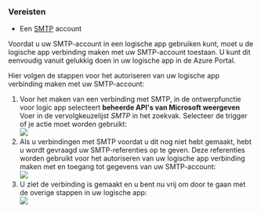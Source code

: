 ### <a name="prerequisites"></a>Vereisten
* Een [SMTP](https://wikipedia.org/wiki/Simple_Mail_Transfer_Protocol) account  

Voordat u uw SMTP-account in een logische app gebruiken kunt, moet u de logische app verbinding maken met uw SMTP-account toestaan. U kunt dit eenvoudig vanuit gelukkig doen in uw logische app in de Azure Portal.  

Hier volgen de stappen voor het autoriseren van uw logische app verbinding maken met uw SMTP-account:  

1. Voor het maken van een verbinding met SMTP, in de ontwerpfunctie voor logic app selecteert **beheerde API's van Microsoft weergeven** Voer in de vervolgkeuzelijst *SMTP* in het zoekvak. Selecteer de trigger of je actie moet worden gebruikt:  
   ![](./media/connectors-create-api-smtp/smtp-1.png)  
2. Als u verbindingen met SMTP voordat u dit nog niet hebt gemaakt, hebt u wordt gevraagd uw SMTP-referenties op te geven. Deze referenties worden gebruikt voor het autoriseren van uw logische app verbinding maken met en toegang tot gegevens van uw SMTP-account:  
   ![](./media/connectors-create-api-smtp/smtp-2.png)  
3. U ziet de verbinding is gemaakt en u bent nu vrij om door te gaan met de overige stappen in uw logische app:  
   ![](./media/connectors-create-api-smtp/smtp-3.png)  

